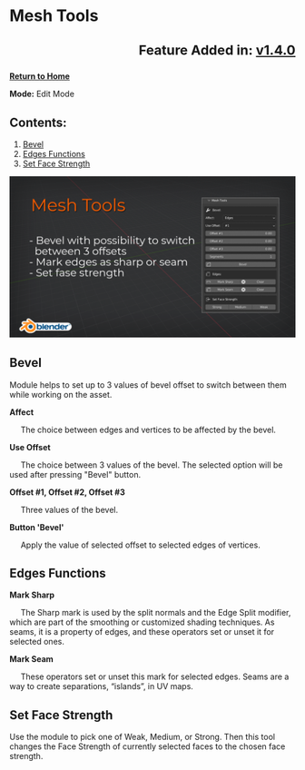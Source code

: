 # Mesh Tools <sub><p align="right">Feature Added in: [v1.4.0](RELEASE_LOG.md#140)</p><sub>

[**Return to Home**](README.md)

**Mode:** Edit Mode

## Contents:

1. [Bevel](MESH_TOOLS.md#bevel)
2. [Edges Functions](MESH_TOOLS.md#edges-functions)
3. [Set Face Strength](MESH_TOOLS.md#set-face-strength)

![Mesh Tools Cover](/media/mesh_tools.png)

## Bevel

Module helps to set up to 3 values of bevel offset to switch between them while working on the asset.

**Affect**

&nbsp;&nbsp;&nbsp;&nbsp;&nbsp;The choice between edges and vertices to be affected by the bevel.


**Use Offset**

&nbsp;&nbsp;&nbsp;&nbsp;&nbsp;The choice between 3 values of the bevel. The selected option will be used after pressing "Bevel" button.


**Offset #1, Offset #2, Offset #3**

&nbsp;&nbsp;&nbsp;&nbsp;&nbsp;Three values of the bevel.


**Button 'Bevel'**

&nbsp;&nbsp;&nbsp;&nbsp;&nbsp;Apply the value of selected offset to selected edges of vertices.


## Edges Functions

**Mark Sharp**

&nbsp;&nbsp;&nbsp;&nbsp;&nbsp;The Sharp mark is used by the split normals and the Edge Split modifier, which are part of the smoothing or customized shading techniques. As seams, it is a property of edges, and these operators set or unset it for selected ones.


**Mark Seam**

&nbsp;&nbsp;&nbsp;&nbsp;&nbsp;These operators set or unset this mark for selected edges. Seams are a way to create separations, “islands”, in UV maps.

## Set Face Strength

Use the module to pick one of Weak, Medium, or Strong. Then this tool changes the Face Strength of currently selected faces to the chosen face strength.